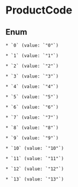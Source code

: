 
# ProductCode

## Enum


    * `0` (value: `"0"`)

    * `1` (value: `"1"`)

    * `2` (value: `"2"`)

    * `3` (value: `"3"`)

    * `4` (value: `"4"`)

    * `5` (value: `"5"`)

    * `6` (value: `"6"`)

    * `7` (value: `"7"`)

    * `8` (value: `"8"`)

    * `9` (value: `"9"`)

    * `10` (value: `"10"`)

    * `11` (value: `"11"`)

    * `12` (value: `"12"`)

    * `13` (value: `"13"`)



